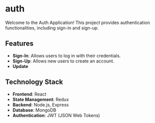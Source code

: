 # auth

Welcome to the Auth Application! This project provides authentication functionalities, including sign-in and sign-up. 

## Features

- **Sign-In**: Allows users to log in with their credentials.
- **Sign-Up**: Allows new users to create an account.
- **Update**
## Technology Stack

- **Frontend**: React
- **State Management**: Redux
- **Backend**: Node.js, Express
- **Database**: MongoDB
- **Authentication**: JWT (JSON Web Tokens)

